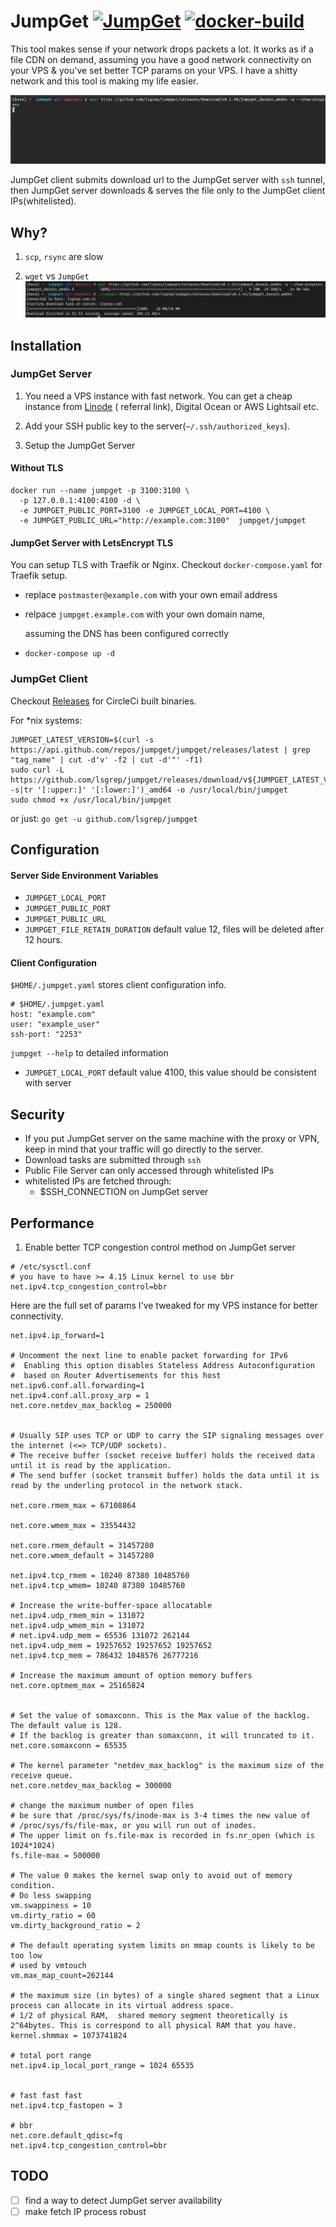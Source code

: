 # JumpGet [![JumpGet](https://circleci.com/gh/jumpget/jumpget.svg?style=svg)](https://circleci.com/gh/jumpget/jumpget) [![docker-build](https://img.shields.io/docker/cloud/build/jumpget/jumpget)](https://hub.docker.com/repository/docker/jumpget/jumpget)

This tool makes sense if your network drops packets a lot. It works as if a file CDN on demand, assuming you have a good
network connectivity on your VPS & you've set better TCP params on your VPS. I have a shitty network and this tool is
making my life easier.

![jumpget](https://raw.githubusercontent.com/jumpget/jumpget/master/assets/jumpget.gif)

JumpGet client submits download url to the JumpGet server with `ssh` tunnel, then JumpGet server downloads & serves the
file only to the JumpGet client IPs(whitelisted).

## Why?

1. `scp`, `rsync` are slow

2. `wget` vs `JumpGet`
   ![jumpget](https://raw.githubusercontent.com/jumpget/jumpget/master/assets/jumpget.png)

## Installation

### JumpGet Server

1. You need a VPS instance with fast network. You can get a cheap instance
   from [Linode](https://www.linode.com/?r=ceabf8f0da919a9253a7c5a8757366ad7bbfc30f) (
   referral link), Digital Ocean or AWS Lightsail etc.

2. Add your SSH public key to the server(`~/.ssh/authorized_keys`).

3. Setup the JumpGet Server

#### Without TLS

```
docker run --name jumpget -p 3100:3100 \
  -p 127.0.0.1:4100:4100 -d \
  -e JUMPGET_PUBLIC_PORT=3100 -e JUMPGET_LOCAL_PORT=4100 \
  -e JUMPGET_PUBLIC_URL="http://example.com:3100"  jumpget/jumpget

```

#### JumpGet Server with LetsEncrypt TLS

You can setup TLS with Traefik or Nginx. Checkout `docker-compose.yaml` for Traefik setup.

- replace `postmaster@example.com` with your own email address
- relpace `jumpget.example.com` with your own domain name,

  assuming the DNS has been configured correctly

- `docker-compose up -d`

### JumpGet Client

Checkout [Releases](https://github.com/lsgrep/jumpget/releases) for CircleCi built binaries.

For *nix systems:

```
JUMPGET_LATEST_VERSION=$(curl -s https://api.github.com/repos/jumpget/jumpget/releases/latest | grep "tag_name" | cut -d'v' -f2 | cut -d'"' -f1)
sudo curl -L https://github.com/lsgrep/jumpget/releases/download/v${JUMPGET_LATEST_VERSION}/jumpget_$(uname -s|tr '[:upper:]' '[:lower:]')_amd64 -o /usr/local/bin/jumpget
sudo chmod +x /usr/local/bin/jumpget
```

or just:
`go get -u github.com/lsgrep/jumpget`

## Configuration

#### Server Side Environment Variables

- `JUMPGET_LOCAL_PORT`
- `JUMPGET_PUBLIC_PORT`
- `JUMPGET_PUBLIC_URL`
- `JUMPGET_FILE_RETAIN_DURATION` default value 12, files will be deleted after 12 hours.

#### Client Configuration

`$HOME/.jumpget.yaml` stores client configuration info.

```
# $HOME/.jumpget.yaml
host: "example.com"
user: "example_user"
ssh-port: "2253"

```

`jumpget --help` to detailed information

- `JUMPGET_LOCAL_PORT` default value 4100, this value should be consistent with server

## Security

- If you put JumpGet server on the same machine with the proxy or VPN, keep in mind that your traffic will go directly
  to the server.
- Download tasks are submitted through `ssh`
- Public File Server can only accessed through whitelisted IPs
- whitelisted IPs are fetched through:
    - $SSH_CONNECTION on JumpGet server

## Performance

1. Enable better TCP congestion control method on JumpGet server

```
# /etc/sysctl.conf
# you have to have >= 4.15 Linux kernel to use bbr
net.ipv4.tcp_congestion_control=bbr
```

Here are the full set of params I've tweaked for my VPS instance for better connectivity.

```
net.ipv4.ip_forward=1

# Uncomment the next line to enable packet forwarding for IPv6
#  Enabling this option disables Stateless Address Autoconfiguration
#  based on Router Advertisements for this host
net.ipv6.conf.all.forwarding=1
net.ipv4.conf.all.proxy_arp = 1
net.core.netdev_max_backlog = 250000


# Usually SIP uses TCP or UDP to carry the SIP signaling messages over the internet (<=> TCP/UDP sockets).
# The receive buffer (socket receive buffer) holds the received data until it is read by the application.
# The send buffer (socket transmit buffer) holds the data until it is read by the underling protocol in the network stack.

net.core.rmem_max = 67108864

net.core.wmem_max = 33554432

net.core.rmem_default = 31457280
net.core.wmem_default = 31457280

net.ipv4.tcp_rmem = 10240 87380 10485760
net.ipv4.tcp_wmem= 10240 87380 10485760

# Increase the write-buffer-space allocatable
net.ipv4.udp_rmem_min = 131072
net.ipv4.udp_wmem_min = 131072
# net.ipv4.udp_mem = 65536 131072 262144
net.ipv4.udp_mem = 19257652 19257652 19257652
net.ipv4.tcp_mem = 786432 1048576 26777216

# Increase the maximum amount of option memory buffers
net.core.optmem_max = 25165824


# Set the value of somaxconn. This is the Max value of the backlog. The default value is 128.
# If the backlog is greater than somaxconn, it will truncated to it.
net.core.somaxconn = 65535

# The kernel parameter "netdev_max_backlog" is the maximum size of the receive queue.
net.core.netdev_max_backlog = 300000

# change the maximum number of open files
# be sure that /proc/sys/fs/inode-max is 3-4 times the new value of
# /proc/sys/fs/file-max, or you will run out of inodes.
# The upper limit on fs.file-max is recorded in fs.nr_open (which is 1024*1024)
fs.file-max = 500000

# The value 0 makes the kernel swap only to avoid out of memory condition.
# Do less swapping
vm.swappiness = 10
vm.dirty_ratio = 60
vm.dirty_background_ratio = 2

# The default operating system limits on mmap counts is likely to be too low
# used by vmtouch
vm.max_map_count=262144

# the maximum size (in bytes) of a single shared segment that a Linux process can allocate in its virtual address space.
# 1/2 of physical RAM,  shared memory segment theoretically is 2^64bytes. This is correspond to all physical RAM that you have.
kernel.shmmax = 1073741824

# total port range
net.ipv4.ip_local_port_range = 1024 65535


# fast fast fast
net.ipv4.tcp_fastopen = 3

# bbr 
net.core.default_qdisc=fq
net.ipv4.tcp_congestion_control=bbr
```

## TODO

- [ ] find a way to detect JumpGet server availability
- [ ] make fetch IP process robust
